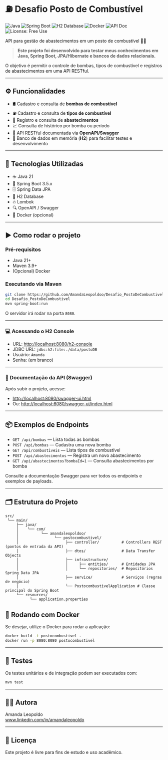 # ⛽️ Desafio Posto de Combustível

![Java](https://img.shields.io/badge/Java-21-blue?logo=java&style=for-the-badge) 
![Spring Boot](https://img.shields.io/badge/Spring_Boot-3.5.x-brightgreen?logo=springboot&style=for-the-badge) 
![H2 Database](https://img.shields.io/badge/H2-Database-blueviolet?logo=h2&style=for-the-badge) 
![Docker](https://img.shields.io/badge/Docker-ready-blue?logo=docker&style=for-the-badge) 
![API Doc](https://img.shields.io/badge/docs-Swagger_UI-orange?logo=swagger&style=for-the-badge) 
![License: Free Use](https://img.shields.io/badge/license-free--to--use-lightgrey?style=for-the-badge)

API para gestão de abastecimentos em um posto de combustível 🚗💨  
> **Este projeto foi desenvolvido para testar meus conhecimentos em Java, Spring Boot, JPA/Hibernate e bancos de dados relacionais.**

O objetivo é permitir o controle de bombas, tipos de combustível e registros de abastecimentos em uma API RESTful.

---

## ⚙️ Funcionalidades

- 🛢️ Cadastro e consulta de **bombas de combustível**
- ⛽ Cadastro e consulta de **tipos de combustível**
- 📝 Registro e consulta de **abastecimentos**
- 📈 Consulta de histórico por bomba ou período
- 📄 API RESTful documentada via **OpenAPI/Swagger**
- 💾 Banco de dados em memória (**H2**) para facilitar testes e desenvolvimento

---

## 🧰 Tecnologias Utilizadas

- ☕ Java 21
- 🌱 Spring Boot 3.5.x
- 🗄️ Spring Data JPA
- 💽 H2 Database
- 🔥 Lombok
- 🔍 OpenAPI / Swagger
- 🐳 Docker (opcional)

---

## ▶️ Como rodar o projeto

### Pré-requisitos

- Java 21+
- Maven 3.9+
- (Opcional) Docker

### Executando via Maven

```bash
git clone https://github.com/AmandaLeopoldoo/Desafio_PostoDeCombustivel.git
cd Desafio_PostoDeCombustivel
mvn spring-boot:run
```
O servidor irá rodar na porta `8080`.

---

### 💻 Acessando o H2 Console

- URL: [http://localhost:8080/h2-console](http://localhost:8080/h2-console)
- JDBC URL: `jdbc:h2:file:./data/postoDB`
- Usuário: `Amanda`
- Senha: (em branco)

---

### 📃 Documentação da API (Swagger)

Após subir o projeto, acesse:

- [http://localhost:8080/swagger-ui.html](http://localhost:8080/swagger-ui.html)
- Ou: [http://localhost:8080/swagger-ui/index.html](http://localhost:8080/swagger-ui/index.html)

---

## 📦 Exemplos de Endpoints

- `GET /api/bombas` — Lista todas as bombas
- `POST /api/bombas` — Cadastra uma nova bomba
- `GET /api/combustiveis` — Lista tipos de combustível
- `POST /api/abastecimentos` — Registra um novo abastecimento
- `GET /api/abastecimentos?bombaId=1` — Consulta abastecimentos por bomba

Consulte a documentação Swagger para ver todos os endpoints e exemplos de payloads.

---

## 🗂️ Estrutura do Projeto

```
src/
 └── main/
     ├── java/
     │    └── com/
     │          └── amandaleopoldoo/
     │                └── postocombustivel/
     │                     ├── controller/          # Controllers REST (pontos de entrada da API)
     │                     ├── dtos/                # Data Transfer Objects
     │                     ├── infrastructure/
     │                     │     ├── entities/      # Entidades JPA
     │                     │     └── repositories/  # Repositórios Spring Data JPA
     │                     ├── service/             # Serviços (regras de negócio)
     │                     └── PostocombustivelApplication # Classe principal do Spring Boot
     └── resources/                           
           └── application.properties   

```

## 🐋 Rodando com Docker

Se desejar, utilize o Docker para rodar a aplicação:

```bash
docker build -t postocombustivel .
docker run -p 8080:8080 postocombustivel
```

---

## 🧪 Testes

Os testes unitários e de integração podem ser executados com:

```bash
mvn test
```

---

## 👩‍💻 Autora

Amanda Leopoldo  
www.linkedin.com/in/amandaleopoldo

---

## 📝 Licença

Este projeto é livre para fins de estudo e uso acadêmico.
